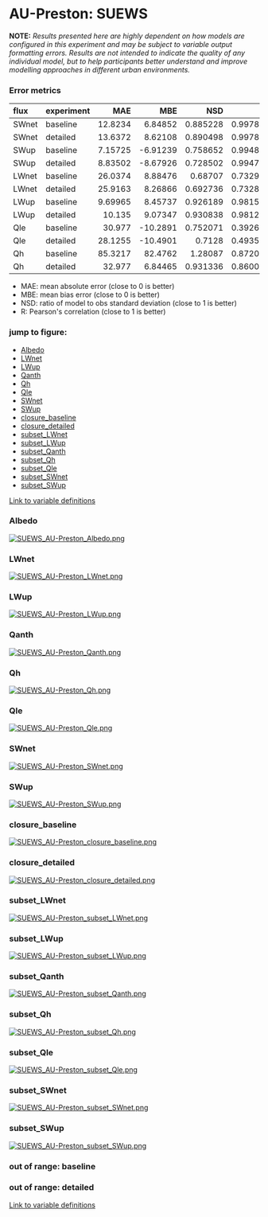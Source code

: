 # AU-Preston: SUEWS

**NOTE:** *Results presented here are highly dependent on how models are configured in this experiment and may be subject to variable output formatting errors. Results are not intended to indicate the quality of any individual model, but to help participants better understand and improve modelling approaches in different urban environments.*

### Error metrics

| flux   | experiment   |      MAE |       MBE |      NSD |        R |
|:-------|:-------------|---------:|----------:|---------:|---------:|
| SWnet  | baseline     | 12.8234  |   6.84852 | 0.885228 | 0.997879 |
| SWnet  | detailed     | 13.6372  |   8.62108 | 0.890498 | 0.997879 |
| SWup   | baseline     |  7.15725 |  -6.91239 | 0.758652 | 0.994808 |
| SWup   | detailed     |  8.83502 |  -8.67926 | 0.728502 | 0.994703 |
| LWnet  | baseline     | 26.0374  |   8.88476 | 0.68707  | 0.732969 |
| LWnet  | detailed     | 25.9163  |   8.26866 | 0.692736 | 0.732845 |
| LWup   | baseline     |  9.69965 |   8.45737 | 0.926189 | 0.981553 |
| LWup   | detailed     | 10.135   |   9.07347 | 0.930838 | 0.981295 |
| Qle    | baseline     | 30.977   | -10.2891  | 0.752071 | 0.392673 |
| Qle    | detailed     | 28.1255  | -10.4901  | 0.7128   | 0.493578 |
| Qh     | baseline     | 85.3217  |  82.4762  | 1.28087  | 0.872067 |
| Qh     | detailed     | 32.977   |   6.84465 | 0.931336 | 0.860048 |

 - MAE: mean absolute error (close to 0 is better)
 - MBE: mean bias error (close to 0 is better)
 - NSD: ratio of model to obs standard deviation (close to 1 is better)
 - R: Pearson's correlation (close to 1 is better)

### jump to figure:
 - [Albedo](#albedo)
 - [LWnet](#lwnet)
 - [LWup](#lwup)
 - [Qanth](#qanth)
 - [Qh](#qh)
 - [Qle](#qle)
 - [SWnet](#swnet)
 - [SWup](#swup)
 - [closure_baseline](#closure_baseline)
 - [closure_detailed](#closure_detailed)
 - [subset_LWnet](#subset_lwnet)
 - [subset_LWup](#subset_lwup)
 - [subset_Qanth](#subset_qanth)
 - [subset_Qh](#subset_qh)
 - [subset_Qle](#subset_qle)
 - [subset_SWnet](#subset_swnet)
 - [subset_SWup](#subset_swup)

[Link to variable definitions](../modelattrs/variable_definitions.md)

### <a name="albedo"></a>Albedo
[![SUEWS_AU-Preston_Albedo.png](SUEWS_AU-Preston_Albedo.png)](SUEWS_AU-Preston_Albedo.png)

### <a name="lwnet"></a>LWnet
[![SUEWS_AU-Preston_LWnet.png](SUEWS_AU-Preston_LWnet.png)](SUEWS_AU-Preston_LWnet.png)

### <a name="lwup"></a>LWup
[![SUEWS_AU-Preston_LWup.png](SUEWS_AU-Preston_LWup.png)](SUEWS_AU-Preston_LWup.png)

### <a name="qanth"></a>Qanth
[![SUEWS_AU-Preston_Qanth.png](SUEWS_AU-Preston_Qanth.png)](SUEWS_AU-Preston_Qanth.png)

### <a name="qh"></a>Qh
[![SUEWS_AU-Preston_Qh.png](SUEWS_AU-Preston_Qh.png)](SUEWS_AU-Preston_Qh.png)

### <a name="qle"></a>Qle
[![SUEWS_AU-Preston_Qle.png](SUEWS_AU-Preston_Qle.png)](SUEWS_AU-Preston_Qle.png)

### <a name="swnet"></a>SWnet
[![SUEWS_AU-Preston_SWnet.png](SUEWS_AU-Preston_SWnet.png)](SUEWS_AU-Preston_SWnet.png)

### <a name="swup"></a>SWup
[![SUEWS_AU-Preston_SWup.png](SUEWS_AU-Preston_SWup.png)](SUEWS_AU-Preston_SWup.png)

### <a name="closure_baseline"></a>closure_baseline
[![SUEWS_AU-Preston_closure_baseline.png](SUEWS_AU-Preston_closure_baseline.png)](SUEWS_AU-Preston_closure_baseline.png)

### <a name="closure_detailed"></a>closure_detailed
[![SUEWS_AU-Preston_closure_detailed.png](SUEWS_AU-Preston_closure_detailed.png)](SUEWS_AU-Preston_closure_detailed.png)

### <a name="subset_lwnet"></a>subset_LWnet
[![SUEWS_AU-Preston_subset_LWnet.png](SUEWS_AU-Preston_subset_LWnet.png)](SUEWS_AU-Preston_subset_LWnet.png)

### <a name="subset_lwup"></a>subset_LWup
[![SUEWS_AU-Preston_subset_LWup.png](SUEWS_AU-Preston_subset_LWup.png)](SUEWS_AU-Preston_subset_LWup.png)

### <a name="subset_qanth"></a>subset_Qanth
[![SUEWS_AU-Preston_subset_Qanth.png](SUEWS_AU-Preston_subset_Qanth.png)](SUEWS_AU-Preston_subset_Qanth.png)

### <a name="subset_qh"></a>subset_Qh
[![SUEWS_AU-Preston_subset_Qh.png](SUEWS_AU-Preston_subset_Qh.png)](SUEWS_AU-Preston_subset_Qh.png)

### <a name="subset_qle"></a>subset_Qle
[![SUEWS_AU-Preston_subset_Qle.png](SUEWS_AU-Preston_subset_Qle.png)](SUEWS_AU-Preston_subset_Qle.png)

### <a name="subset_swnet"></a>subset_SWnet
[![SUEWS_AU-Preston_subset_SWnet.png](SUEWS_AU-Preston_subset_SWnet.png)](SUEWS_AU-Preston_subset_SWnet.png)

### <a name="subset_swup"></a>subset_SWup
[![SUEWS_AU-Preston_subset_SWup.png](SUEWS_AU-Preston_subset_SWup.png)](SUEWS_AU-Preston_subset_SWup.png)

### out of range: baseline


### out of range: detailed



[Link to variable definitions](../modelattrs/variable_definitions.md)

